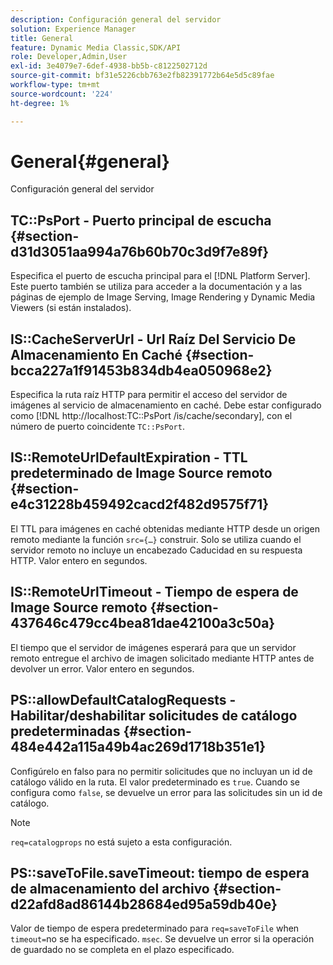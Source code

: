 ```yaml
---
description: Configuración general del servidor
solution: Experience Manager
title: General
feature: Dynamic Media Classic,SDK/API
role: Developer,Admin,User
exl-id: 3e4079e7-6def-4938-bb5b-c8122502712d
source-git-commit: bf31e5226cbb763e2fb82391772b64e5d5c89fae
workflow-type: tm+mt
source-wordcount: '224'
ht-degree: 1%

---
```


# General{#general}

Configuración general del servidor

## TC::PsPort - Puerto principal de escucha {#section-d31d3051aa994a76b60b70c3d9f7e89f}

Especifica el puerto de escucha principal para el [!DNL Platform Server]. Este puerto también se utiliza para acceder a la documentación y a las páginas de ejemplo de Image Serving, Image Rendering y Dynamic Media Viewers (si están instalados).

## IS::CacheServerUrl - Url Raíz Del Servicio De Almacenamiento En Caché {#section-bcca227a1f91453b834db4ea050968e2}

Especifica la ruta raíz HTTP para permitir el acceso del servidor de imágenes al servicio de almacenamiento en caché. Debe estar configurado como [!DNL http://localhost:TC::PsPort /is/cache/secondary], con el número de puerto coincidente `TC::PsPort`.

## IS::RemoteUrlDefaultExpiration - TTL predeterminado de Image Source remoto {#section-e4c31228b459492cacd2f482d9575f71}

El TTL para imágenes en caché obtenidas mediante HTTP desde un origen remoto mediante la función `src={…}` construir. Solo se utiliza cuando el servidor remoto no incluye un encabezado Caducidad en su respuesta HTTP. Valor entero en segundos.

## IS::RemoteUrlTimeout - Tiempo de espera de Image Source remoto {#section-437646c479cc4bea81dae42100a3c50a}

El tiempo que el servidor de imágenes esperará para que un servidor remoto entregue el archivo de imagen solicitado mediante HTTP antes de devolver un error. Valor entero en segundos.

## PS::allowDefaultCatalogRequests - Habilitar/deshabilitar solicitudes de catálogo predeterminadas {#section-484e442a115a49b4ac269d1718b351e1}

Configúrelo en falso para no permitir solicitudes que no incluyan un id de catálogo válido en la ruta. El valor predeterminado es `true`. Cuando se configura como `false`, se devuelve un error para las solicitudes sin un id de catálogo.

>[!NOTE]
>
>`req=catalogprops` no está sujeto a esta configuración.

## PS::saveToFile.saveTimeout: tiempo de espera de almacenamiento del archivo {#section-d22afd8ad86144b28684ed95a59db40e}

Valor de tiempo de espera predeterminado para `req=saveToFile` when `timeout=`no se ha especificado. `msec`. Se devuelve un error si la operación de guardado no se completa en el plazo especificado.
